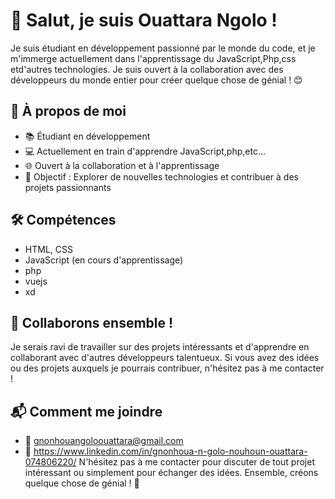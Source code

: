 # 👋 Salut, je suis Ouattara Ngolo !

Je suis étudiant en développement passionné par le monde du code, et je m'immerge actuellement dans l'apprentissage du JavaScript,Php,css etd'autres technologies. Je suis ouvert à la collaboration avec des développeurs du monde entier pour créer quelque chose de génial ! 😊

## 🚀 À propos de moi

- 📚 Étudiant en développement
- 💻 Actuellement en train d'apprendre JavaScript,php,etc...
- 🌐 Ouvert à la collaboration et à l'apprentissage
- 🎯 Objectif : Explorer de nouvelles technologies et contribuer à des projets passionnants

## 🛠️ Compétences

- HTML, CSS
- JavaScript (en cours d'apprentissage)
- php
- vuejs
- xd

## 🤝 Collaborons ensemble !

Je serais ravi de travailler sur des projets intéressants et d'apprendre en collaborant avec d'autres développeurs talentueux. Si vous avez des idées ou des projets auxquels je pourrais contribuer, n'hésitez pas à me contacter !

## 📬 Comment me joindre

- 📧 gnonhouangoloouattara@gmail.com
- 💼 https://www.linkedin.com/in/gnonhoua-n-golo-nouhoun-ouattara-074806220/
N'hésitez pas à me contacter pour discuter de tout projet intéressant ou simplement pour échanger des idées. Ensemble, créons quelque chose de génial ! 🚀
